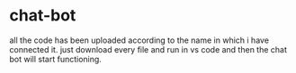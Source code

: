 # chat-bot

all the code has been uploaded according to the name in which i have connected it.
just download every file and run in vs code and then the chat bot will start functioning.
